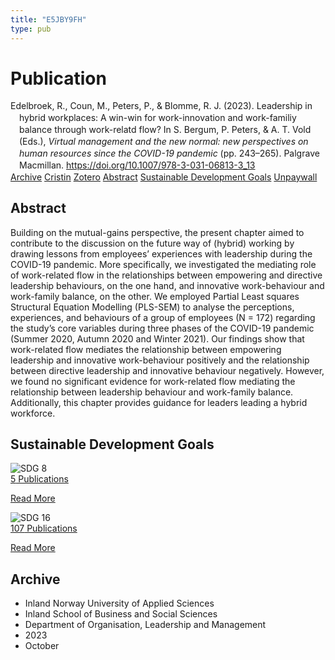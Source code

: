 ```yaml
---
title: "E5JBY9FH"
type: pub
---
```

<h1>Publication</h1>
<article id="csl-bib-container-E5JBY9FH" class="csl-bib-container">
  <div class="csl-bib-body" style="line-height: 1.35; padding-left: 1em; text-indent:-1em;">
  <div class="csl-entry">Edelbroek, R., Coun, M., Peters, P., &amp; Blomme, R. J. (2023). Leadership in hybrid workplaces: A win-win for work-innovation and work-familiy balance through work-relatd flow? In S. Bergum, P. Peters, &amp; A. T. Vold (Eds.), <i>Virtual management and the new normal: new perspectives on human resources since the COVID-19 pandemic</i> (pp. 243&#x2013;265). Palgrave Macmillan. <a href="https://doi.org/10.1007/978-3-031-06813-3_13">https://doi.org/10.1007/978-3-031-06813-3_13</a></div>
</div>
  <div class="csl-bib-buttons">
    <a href="#taxonomy-article-E5JBY9FH" class="csl-bib-button">Archive</a>
    <a href="https://app.cristin.no/results/show.jsf?id=2190643" alt="Cristin URL" class="csl-bib-button">Cristin</a>
    <a href="http://zotero.org/groups/5402882/items/E5JBY9FH" alt="Zotero URL" class="csl-bib-button">Zotero</a>
    <a href="#abstract-article-E5JBY9FH" class="csl-bib-button">Abstract</a>
    <a href="#sdg-article-E5JBY9FH" class="csl-bib-button">Sustainable Development Goals</a>
    <a href="https://doi.org/10.1007/978-3-031-06813-3_13" class="csl-bib-button">Unpaywall</a>
  </div>
  <div id="csl-bib-meta-container-E5JBY9FH"></div>
</article>
<div id="csl-bib-meta-E5JBY9FH" class="csl-bib-meta">
  <article id="abstract-article-E5JBY9FH" class="abstract-article">
    <h1>Abstract</h1>
    Building on the mutual-gains perspective, the present chapter aimed to contribute to the discussion on the future way of (hybrid) working by drawing lessons from employees’ experiences with leadership during the COVID-19 pandemic. More specifically, we investigated the mediating role of work-related flow in the relationships between empowering and directive leadership behaviours, on the one hand, and innovative work-behaviour and work-family balance, on the other. We employed Partial Least squares Structural Equation Modelling (PLS-SEM) to analyse the perceptions, experiences, and behaviours of a group of employees (N = 172) regarding the study’s core variables during three phases of the COVID-19 pandemic (Summer 2020, Autumn 2020 and Winter 2021). Our findings show that work-related flow mediates the relationship between empowering leadership and innovative work-behaviour positively and the relationship between directive leadership and innovative behaviour negatively. However, we found no significant evidence for work-related flow mediating the relationship between leadership behaviour and work-family balance. Additionally, this chapter provides guidance for leaders leading a hybrid workforce.
  </article>
  <article id="sdg-article-E5JBY9FH" class="sdg-article">
    <h1>Sustainable Development Goals</h1>
    <div class="sdg-container"><div id="sdg8" class="sdg"> <img src="{{< params subfolder >}}images/sdg/sdg08_en.png" class="image" alt="SDG 8"> <div class="sdg-overlay"> <a href="{{< params subfolder >}}en/archive/?sdg=8#archive" class="sdg-publication-count"><span>5</span> Publications</a> <p><a href="https://sdgs.un.org/goals/goal8" class="sdg-read-more">Read More</a></p> </div> </div> <div id="sdg16" class="sdg"> <img src="{{< params subfolder >}}images/sdg/sdg16_en.png" class="image" alt="SDG 16"> <div class="sdg-overlay"> <a href="{{< params subfolder >}}en/archive/?sdg=16#archive" class="sdg-publication-count"><span>107</span> Publications</a> <p><a href="https://sdgs.un.org/goals/goal16" class="sdg-read-more">Read More</a></p> </div> </div></div>
  </article>
  <article id="taxonomy-article-E5JBY9FH" class="taxonomy-article">
    <h1>Archive</h1>
    <ul>
      <li>Inland Norway University of Applied Sciences</li>
      <li>Inland School of Business and Social Sciences</li>
      <li>Department of Organisation, Leadership and Management</li>
      <li>2023</li>
      <li>October</li>
    </ul>
  </article>
</div>
